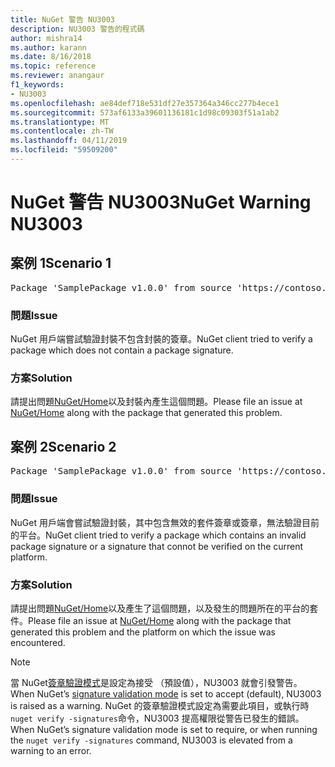 ```yaml
---
title: NuGet 警告 NU3003
description: NU3003 警告的程式碼
author: mishra14
ms.author: karann
ms.date: 8/16/2018
ms.topic: reference
ms.reviewer: anangaur
f1_keywords:
- NU3003
ms.openlocfilehash: ae84def718e531df27e357364a346cc277b4ece1
ms.sourcegitcommit: 573af6133a39601136181c1d98c09303f51a1ab2
ms.translationtype: MT
ms.contentlocale: zh-TW
ms.lasthandoff: 04/11/2019
ms.locfileid: "59509200"
---
```

# <a name="nuget-warning-nu3003"></a><span data-ttu-id="19054-103">NuGet 警告 NU3003</span><span class="sxs-lookup"><span data-stu-id="19054-103">NuGet Warning NU3003</span></span>

## <a name="scenario-1"></a><span data-ttu-id="19054-104">案例 1</span><span class="sxs-lookup"><span data-stu-id="19054-104">Scenario 1</span></span>

<pre>Package 'SamplePackage v1.0.0' from source 'https://contoso.com/index.json': The package is not signed. Unable to verify signature from an unsigned package.</pre>

### <a name="issue"></a><span data-ttu-id="19054-105">問題</span><span class="sxs-lookup"><span data-stu-id="19054-105">Issue</span></span>

<span data-ttu-id="19054-106">NuGet 用戶端嘗試驗證封裝不包含封裝的簽章。</span><span class="sxs-lookup"><span data-stu-id="19054-106">NuGet client tried to verify a package which does not contain a package signature.</span></span>


### <a name="solution"></a><span data-ttu-id="19054-107">方案</span><span class="sxs-lookup"><span data-stu-id="19054-107">Solution</span></span>

<span data-ttu-id="19054-108">請提出問題[NuGet/Home](https://github.com/NuGet/Home/issues)以及封裝內產生這個問題。</span><span class="sxs-lookup"><span data-stu-id="19054-108">Please file an issue at [NuGet/Home](https://github.com/NuGet/Home/issues) along with the package that generated this problem.</span></span>



## <a name="scenario-2"></a><span data-ttu-id="19054-109">案例 2</span><span class="sxs-lookup"><span data-stu-id="19054-109">Scenario 2</span></span>

<pre>Package 'SamplePackage v1.0.0' from source 'https://contoso.com/index.json': The package signature is invalid or cannot be verified on this platform.</pre>

### <a name="issue"></a><span data-ttu-id="19054-110">問題</span><span class="sxs-lookup"><span data-stu-id="19054-110">Issue</span></span>

<span data-ttu-id="19054-111">NuGet 用戶端會嘗試驗證封裝，其中包含無效的套件簽章或簽章，無法驗證目前的平台。</span><span class="sxs-lookup"><span data-stu-id="19054-111">NuGet client tried to verify a package which contains an invalid package signature or a signature that connot be verified on the current platform.</span></span>


### <a name="solution"></a><span data-ttu-id="19054-112">方案</span><span class="sxs-lookup"><span data-stu-id="19054-112">Solution</span></span>

<span data-ttu-id="19054-113">請提出問題[NuGet/Home](https://github.com/NuGet/Home/issues)以及產生了這個問題，以及發生的問題所在的平台的套件。</span><span class="sxs-lookup"><span data-stu-id="19054-113">Please file an issue at [NuGet/Home](https://github.com/NuGet/Home/issues) along with the package that generated this problem and the platform on which the issue was encountered.</span></span>

> [!Note]
> <span data-ttu-id="19054-114">當 NuGet[簽章驗證模式](https://docs.microsoft.com/en-us/nuget/consume-packages/installing-signed-packages#configure-package-signature-requirements)是設定為接受 （預設值），NU3003 就會引發警告。</span><span class="sxs-lookup"><span data-stu-id="19054-114">When NuGet’s [signature validation mode](https://docs.microsoft.com/en-us/nuget/consume-packages/installing-signed-packages#configure-package-signature-requirements) is set to accept (default), NU3003 is raised as a warning.</span></span> <span data-ttu-id="19054-115">NuGet 的簽章驗證模式設定為需要此項目，或執行時`nuget verify -signatures`命令，NU3003 提高權限從警告已發生的錯誤。</span><span class="sxs-lookup"><span data-stu-id="19054-115">When NuGet’s signature validation mode is set to require, or when running the `nuget verify -signatures` command, NU3003 is elevated from a warning to an error.</span></span> 

